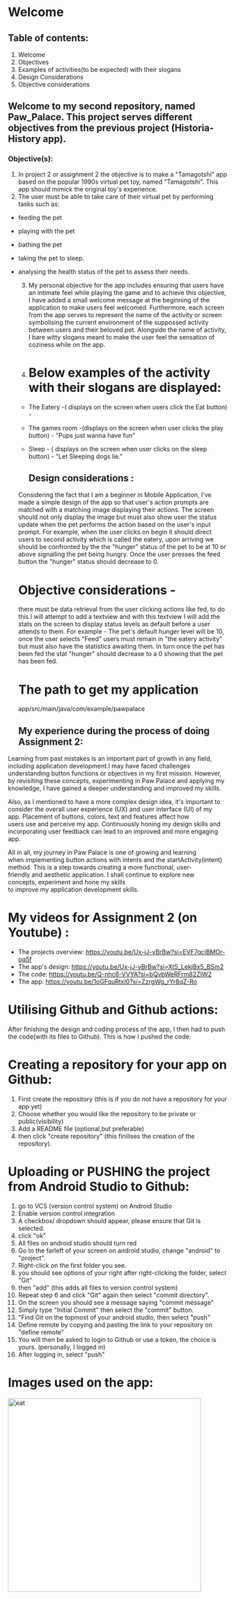 # Welcome

## Table of contents:
1. Welcome
2. Objectives
3. Examples of activities(to be expected) with their slogans
4. Design Considerations
5. Objective considerations

## Welcome to my second repository, named Paw_Palace. This project serves different objectives from the previous project (Historia- History app).

### Objective(s):
1. In project 2 or assignment 2 the objective is to make a "Tamagotshi" app based on the popular 1990s virtual pet toy, named "Tamagotshi". This app should mimick the original toy's experience.
2. The user must be able to take care of their virtual pet by performing tasks such as:
* feeding the pet
* playing with the pet
* bathing the pet
* taking the pet to sleep.
* analysing the health status of the pet to assess their needs.

  3. My personal objective for the app includes ensuring that users have an intimate feel while playing the game and to achieve this objective, I have added a small welcome message at the beginning of the application to make users feel welcomed. Furthermore, each screen from the app serves to represent the name of the activity or screen symbolising the current environment of the suppossed activity between users and their beloved pet. Alongside the name of activity, I bare witty slogans meant to make the user feel the sensation of coziness while on the app.
 
  5. # Below examples of the activity with their slogans are displayed:
    * The Eatery -( displays on the screen when users click the Eat button) - 
    * The games room -(displays on the screen when user clicks the play button) - "Pups just wanna have fun"
    * Sleep - ( displays on the screen when user clicks on the sleep button) - "Let Sleeping dogs lie."
 
      ## Design considerations :
  Considering the fact that I am a beginner in Mobile Application, I've made a simple design of the app so that user's action prompts are matched with a matching image displaying their actions.
  The screen should not only display the image but must also show user the status update when the pet performs the action based on the user's input prompt. For example, when the user clicks on begin it should direct users to second activity which is called the eatery, upon arriving we should be confronted by the the "hunger" status of the pet to be at 10 or above signalling the pet being hungry. Once the user presses the feed button the "hunger" status should decrease to 0. 

  
   # Objective considerations -
  there must be data retrieval from the user clicking actions like fed, to do this I will attempt to add a textview and with this textview I will add the stats on the screen to display status levels as default before a user attends to them. For example - The pet's default hunger level will be 10, once the user selects "Feed" users must remain in "the eatery activity" but must also have the statistics awaiting them. In turn once the pet has been fed the stat "hunger" should decrease to a 0 showing that the pet has been fed.

  # The path to get my application
  app/src/main/java/com/example/pawpalace


   ## My experience during the process of doing Assignment 2:
Learning from past mistakes is an important part of growth in any field, including application development.I may have faced challenges understanding button functions or objectives in my first mission. However, by revisiting these concepts, experimenting in Paw Palace and applying my knowledge, I have gained a deeper understanding and improved my skills.

Also, as I mentioned to have a more complex design idea, it's important to consider the overall user experience (UX) and user interface (UI) of my app. Placement of buttons, colors, text and features affect how users use and perceive my app. Continuously honing my design skills and incorporating user feedback can lead to an improved and more engaging app.

All in all, my journey in Paw Palace is one of growing and learning when implementing button actions with intents and the startActivity(intent) method. This is a step towards creating a more functional, user-friendly and aesthetic application. I shall continue to explore new concepts, experiment and hone my skills to improve my application development skills.


# My videos for Assignment 2 (on Youtube) :
* The projects overview: <a href> https://youtu.be/Ux-jJ-vBrBw?si=EVF7qcjBMOr-pq5f </a>
* The app's design: <a href> https://youtu.be/Ux-jJ-vBrBw?si=Xt5_LekjBx5_BSm2 </a>
* The code: <a href> https://youtu.be/Q-nhc6-VVYA?si=bQvbWeRFrm82ZIW2 </a>
* The app: <a href> https://youtu.be/1oGFquRtxI0?si=ZzrgWg_rYr8qZ-Ro </a>


# Utilising Github and Github actions:
After finishing the design and coding process of the app, I then had to push the code(with its files to Github). This is how I pushed the code:
# Creating a repository for your app on Github:
1. First create the repository (this is if you do not have a repository for your app yet)
2. Choose whether you would like the repository to be private or public(visibility)
3. Add a README file (optional,but preferable)
4. then click "create repository" (this finilises the creation of the repository).

# Uploading or PUSHING the project from Android Studio to Github: 
1. go to VCS (version control system) on Android Studio
2. Enable version control integration
3. A checkbox/ dropdown should appear, please ensure that Git is selected.
4. click "ok"
5. All files on android studio should turn red
6. Go to the farleft of your screen on android studio, change "android" to "project".
7. Right-click on the first folder you see.
8. you should see options of your right after right-clicking the folder, select "Git"
9. then "add" (this adds all files to version control system)
10. Repeat step 6 and click "Git" again then select "commit directory".
11. On the screen you should see a message saying "commit message"
12. Simply type "Initial Commit" then select the "commit" button.
13. "Find Git on the topmost of your android studio, then select "push"
14. Define remote by copying and pasting the link to your repository on "define remote"
15. You will then be asked to login to Github or use a token, the choice is yours. (personally, I logged in)
16. After logging in, select "push"
   
# Images used on the app:
<img width="443" alt="eat" src=https://github.com/ST10462553/IMAD5112_A2_Paw_Palace/assets/167323821/2b0230b6-2e63-4472-8899-58d1e97c8dca >


